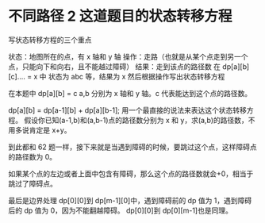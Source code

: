 # 不同路径 2 这道题目的状态转移方程

写状态转移方程的三个重点

状态：地图所在的点，有 x 轴和 y 轴
操作：走路（也就是从某个点走到另一个点，只能向下和向右，且不能越过障碍）
结果：走到该点的路径数
在 dp[a][b][c].... = x 中
状态为 abc 等，结果为 x
然后根据操作写出状态转移方程

在本题中
dp[a][b] = c
a,b 分别为 x 轴和 y 轴。c 代表能达到这个点的路径数。

dp[a][b] = dp[a-1][b] + dp[a][b-1];
用一个最直接的说法来表达这个状态转移方程。
假设你已知(a-1,b)和(a,b-1)点的路径数分别为 x 和 y，求(a,b)的路径数，不用多说肯定是 x+y。

到此都和 62 题一样，接下来就是当遇到障碍的时候，要跳过这个点，这样障碍点的路径数为 0。

如果某个点的左边或者上面中包含有障碍，那么这个点的路径数就会+0，相当于跳过了障碍点。

最后是边界处理
dp[0][0]到 dp[m-1][0]中，遇到障碍前的 dp 值为 1，遇到障碍后的 dp 值为 0，因为不能翻越障碍。
dp[0][0]到 dp[0][m-1]也是同理。

